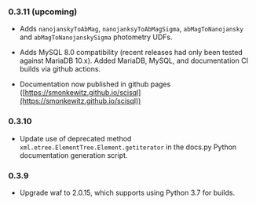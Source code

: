 ### 0.3.11 (upcoming)

* Adds `nanojanskyToAbMag`, `nanojanksyToAbMagSigma`, `abMagToNanojansky` and `abMagToNanojanskySigma`
  photometry UDFs.

* Adds MySQL 8.0 compatibility (recent releases had only been tested against MariaDB 10.x).  Added MariaDB,
  MySQL, and documentation CI builds via github actions.

* Documentation now published in github pages ([https://smonkewitz.github.io/scisql](https://smonkewitz.github.io/scisql))

### 0.3.10

* Update use of deprecated method `xml.etree.ElementTree.Element.getiterator` in the docs.py Python
  documentation generation script.

### 0.3.9

* Upgrade waf to 2.0.15, which supports using Python 3.7 for builds.

